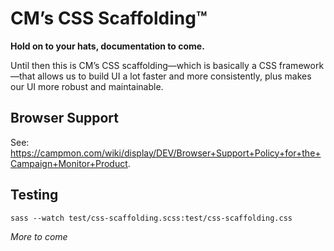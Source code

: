 # CM’s CSS Scaffolding&#8482;

**Hold on to your hats, documentation to come.**

Until then this is CM’s CSS scaffolding—which is basically a CSS framework—that allows us to build UI a lot faster and more consistently, plus makes our UI more robust and maintainable.


## Browser Support

See: https://campmon.com/wiki/display/DEV/Browser+Support+Policy+for+the+Campaign+Monitor+Product.


## Testing

`sass --watch test/css-scaffolding.scss:test/css-scaffolding.css`

*More to come*
